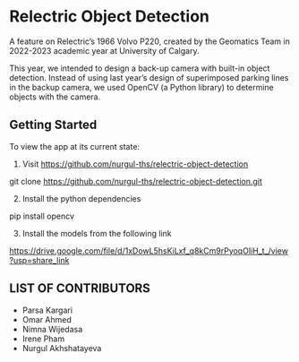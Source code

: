 # Relectric Object Detection

A feature on Relectric’s 1966 Volvo P220, created by the Geomatics Team in 2022-2023 academic year at University of Calgary.

This year, we intended to design a back-up camera with built-in object detection. Instead of using last year’s design of superimposed parking lines in the backup camera, we used OpenCV (a Python library) to determine objects with the camera.

## Getting Started

To view the app at its current state:

1. Visit https://github.com/nurgul-ths/relectric-object-detection

git clone https://github.com/nurgul-ths/relectric-object-detection.git

2. Install the python dependencies 

pip install opencv

3. Install the models from the following link

https://drive.google.com/file/d/1xDowL5hsKiLxf_q8kCm9rPyoqOIiH_t_/view?usp=share_link 


## LIST OF CONTRIBUTORS

- Parsa Kargari
- Omar Ahmed
- Nimna Wijedasa
- Irene Pham
- Nurgul Akhshatayeva
